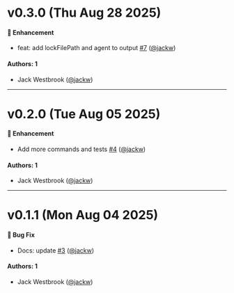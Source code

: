 # v0.3.0 (Thu Aug 28 2025)

#### 🚀 Enhancement

- feat: add lockFilePath and agent to output [#7](https://github.com/jackw/pm-detect/pull/7) ([@jackw](https://github.com/jackw))

#### Authors: 1

- Jack Westbrook ([@jackw](https://github.com/jackw))

---

# v0.2.0 (Tue Aug 05 2025)

#### 🚀 Enhancement

- Add more commands and tests [#4](https://github.com/jackw/pm-detect/pull/4) ([@jackw](https://github.com/jackw))

#### Authors: 1

- Jack Westbrook ([@jackw](https://github.com/jackw))

---

# v0.1.1 (Mon Aug 04 2025)

#### 🐛 Bug Fix

- Docs: update [#3](https://github.com/jackw/pm-detect/pull/3) ([@jackw](https://github.com/jackw))

#### Authors: 1

- Jack Westbrook ([@jackw](https://github.com/jackw))
